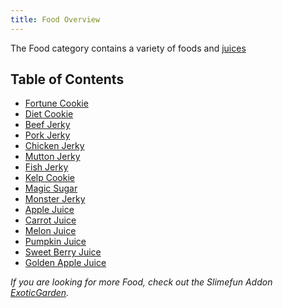 ```yaml
---
title: Food Overview
---
```


The Food category contains a variety of foods and [juices](Juices.md)

## Table of Contents

* [Fortune Cookie](Fortune-Cookie.md)
* [Diet Cookie](Diet-Cookie.md)
* [Beef Jerky](Meat-Jerky.md)
* [Pork Jerky](Meat-Jerky.md)
* [Chicken Jerky](Meat-Jerky.md)
* [Mutton Jerky](Meat-Jerky.md)
* [Fish Jerky](Meat-Jerky.md)
* [Kelp Cookie](Kelp-Cookie.md)
* [Magic Sugar](Magic-Sugar.md)
* [Monster Jerky](Monster-Jerky.md)
* [Apple Juice](Juices.md)
* [Carrot Juice](Juices.md)
* [Melon Juice](Juices.md)
* [Pumpkin Juice](Juices.md)
* [Sweet Berry Juice](Juices.md)
* [Golden Apple Juice](Juices.md)

*If you are looking for more Food, check out the Slimefun Addon [ExoticGarden](../Other-Plugins/Addons.md#official-addons).*
